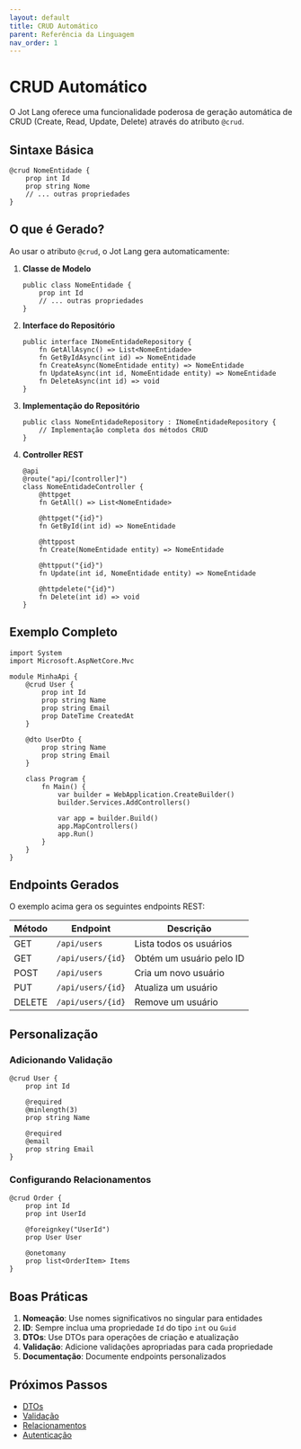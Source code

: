 ```yaml
---
layout: default
title: CRUD Automático
parent: Referência da Linguagem
nav_order: 1
---
```


# CRUD Automático

O Jot Lang oferece uma funcionalidade poderosa de geração automática de CRUD (Create, Read, Update, Delete) através do atributo `@crud`.

## Sintaxe Básica

```jot
@crud NomeEntidade {
    prop int Id
    prop string Nome
    // ... outras propriedades
}
```

## O que é Gerado?

Ao usar o atributo `@crud`, o Jot Lang gera automaticamente:

1. **Classe de Modelo**
   ```jot
   public class NomeEntidade {
       prop int Id
       // ... outras propriedades
   }
   ```

2. **Interface do Repositório**
   ```jot
   public interface INomeEntidadeRepository {
       fn GetAllAsync() => List<NomeEntidade>
       fn GetByIdAsync(int id) => NomeEntidade
       fn CreateAsync(NomeEntidade entity) => NomeEntidade
       fn UpdateAsync(int id, NomeEntidade entity) => NomeEntidade
       fn DeleteAsync(int id) => void
   }
   ```

3. **Implementação do Repositório**
   ```jot
   public class NomeEntidadeRepository : INomeEntidadeRepository {
       // Implementação completa dos métodos CRUD
   }
   ```

4. **Controller REST**
   ```jot
   @api
   @route("api/[controller]")
   class NomeEntidadeController {
       @httpget
       fn GetAll() => List<NomeEntidade>

       @httpget("{id}")
       fn GetById(int id) => NomeEntidade

       @httppost
       fn Create(NomeEntidade entity) => NomeEntidade

       @httpput("{id}")
       fn Update(int id, NomeEntidade entity) => NomeEntidade

       @httpdelete("{id}")
       fn Delete(int id) => void
   }
   ```

## Exemplo Completo

```jot
import System
import Microsoft.AspNetCore.Mvc

module MinhaApi {
    @crud User {
        prop int Id
        prop string Name
        prop string Email
        prop DateTime CreatedAt
    }

    @dto UserDto {
        prop string Name
        prop string Email
    }

    class Program {
        fn Main() {
            var builder = WebApplication.CreateBuilder()
            builder.Services.AddControllers()
            
            var app = builder.Build()
            app.MapControllers()
            app.Run()
        }
    }
}
```

## Endpoints Gerados

O exemplo acima gera os seguintes endpoints REST:

| Método | Endpoint | Descrição |
|--------|----------|-----------|
| GET | `/api/users` | Lista todos os usuários |
| GET | `/api/users/{id}` | Obtém um usuário pelo ID |
| POST | `/api/users` | Cria um novo usuário |
| PUT | `/api/users/{id}` | Atualiza um usuário |
| DELETE | `/api/users/{id}` | Remove um usuário |

## Personalização

### Adicionando Validação

```jot
@crud User {
    prop int Id
    
    @required
    @minlength(3)
    prop string Name
    
    @required
    @email
    prop string Email
}
```

### Configurando Relacionamentos

```jot
@crud Order {
    prop int Id
    prop int UserId
    
    @foreignkey("UserId")
    prop User User
    
    @onetomany
    prop list<OrderItem> Items
}
```

## Boas Práticas

1. **Nomeação**: Use nomes significativos no singular para entidades
2. **ID**: Sempre inclua uma propriedade `Id` do tipo `int` ou `Guid`
3. **DTOs**: Use DTOs para operações de criação e atualização
4. **Validação**: Adicione validações apropriadas para cada propriedade
5. **Documentação**: Documente endpoints personalizados

## Próximos Passos

- [DTOs](./dtos.md)
- [Validação](./validation.md)
- [Relacionamentos](./relationships.md)
- [Autenticação](../web/auth.md) 